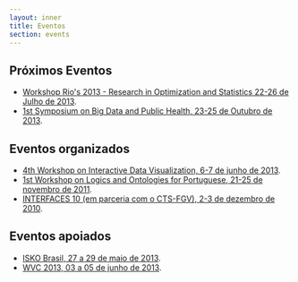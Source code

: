 ```yaml
---
layout: inner
title: Eventos
section: events
---
```


## Próximos Eventos

- [Workshop Rio's 2013 - Research in Optimization and Statistics 22-26 de Julho de 2013](/blog/2013/07/15/RIOs.html).
- [1st Symposium on Big Data and Public Health, 23-25 de Outubro de 2013](/BDPH2013/).

## Eventos organizados

- <a href="/WVC-2013/" target="_blank">4th Workshop on Interactive Data Visualization, 6-7 de junho de 2013</a>.
- <a href="/NLP-2011/" target="_blank">1st Workshop on Logics and Ontologies for Portuguese, 21-25 de novembro de 2011</a>.
- <a href="http://direitorio.fgv.br/cts/interfaces10" target="_blank">INTERFACES 10 (em parceria com o CTS-FGV), 2-3 de dezembro de 2010</a>.

## Eventos apoiados

- <a href="http://isko-brasil.org.br/" target="_blank">ISKO Brasil, 27 a 29 de maio de 2013</a>.
- <a href="http://www2.ic.uff.br/~wvc2013/" target="_blank">WVC 2013, 03 a 05 de junho de 2013</a>.

